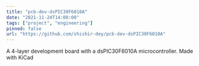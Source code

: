 ```yaml
---
title: "pcb-dev-dsPIC30F6010A"
date: "2021-11-24T14:00:00"
tags: ["project", "engineering"]
pinned: false
url: "https://github.com/shishir-dey/pcb-dev-dsPIC30F6010A"
---
```


A 4-layer development board with a dsPIC30F6010A microcontroller. Made with KiCad
